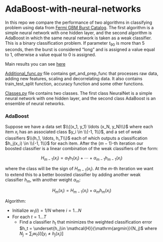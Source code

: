 # AdaBoost-with-neural-networks
In this repo we compare the performance of two algorithms in classifying problem using data from [Fermi GBM Burst Catalog](https://heasarc.gsfc.nasa.gov/w3browse/fermi/fermigbrst.html). The first algorithm is a simple neural network with one hidden layer, and the second algorithm is AdaBoost in which the same neural network is taken as a weak classifier. This is a binary classification problem. If parameter $t_{90}$ is more than 5 seconds, then the burst is considered “long” and is assigned a value equal to 1, otherwise a value equal to 0 is assigned.

Main results you can see [here](https://github.com/AgafonovGrigory/AdaBoost-with-neural-networks/blob/main/main.ipynb)

[Additional_func.py](https://github.com/AgafonovGrigory/AdaBoost-with-neural-networks/blob/main/additional_func.py) file contains get_and_prep_func that processes raw data, adding new features, scaling and decorrelating data. It also contains train_test_split function, accuracy function and some other functions.

[Classes.py](https://github.com/AgafonovGrigory/AdaBoost-with-neural-networks/blob/main/classes.py) file contains two classes. The first class NeuralNet is a simple neural network with one hidden layer, and the second class AdaBoost is an ensemble of neural networks.
### AdaBoost
Suppose we have a data set $\\{(x_1, y_1) \ldots (x_N, y_N)\\}$ where each item $x_i$ has an associated class $y_i \in \\{-1, 1\\}$, and a set of weak classifiers $\\{h_1, \ldots, h_T\\}$ each of which outputs a classification $h_j(x_i) \in \\{-1, 1\\}$ for each item. After the $(m-1)$-th iteration our boosted classifier is a linear combination of the weak classifiers of the form:
```math
\begin{equation}
H_{m-1}(x_i) = \alpha_1h_1(x_i) + \cdots + \alpha_{m-1}h_{m-1}(x_i)
\end{equation}
```
where the class will be the sign of $H_{m-1}(x_i)$. At the $m$-th iteration we want to extend this to a better boosted classifier by adding another weak classifier $h_m$, with another weight $\alpha_m$:
```math
\begin{equation}
H_{m}(x_i) = H_{m-1}(x_i) + \alpha_{m}h_{m}(x_i)
\end{equation}
```
Algorithm:
- Initialize $w_1(i)=1/N$ where $i=1\ldots N$
- For each $t = 1\ldots T$
  + Find a classifier $h_t$ that minimizes the weighted classification error $h_t = \underset{h_j\in \mathcal{H}}{\mathrm{argmin}}(N_j)$ where $N_j = \sum_{i} w_{t}(i)[y_i \neq h_{j}(x_{i})]$
